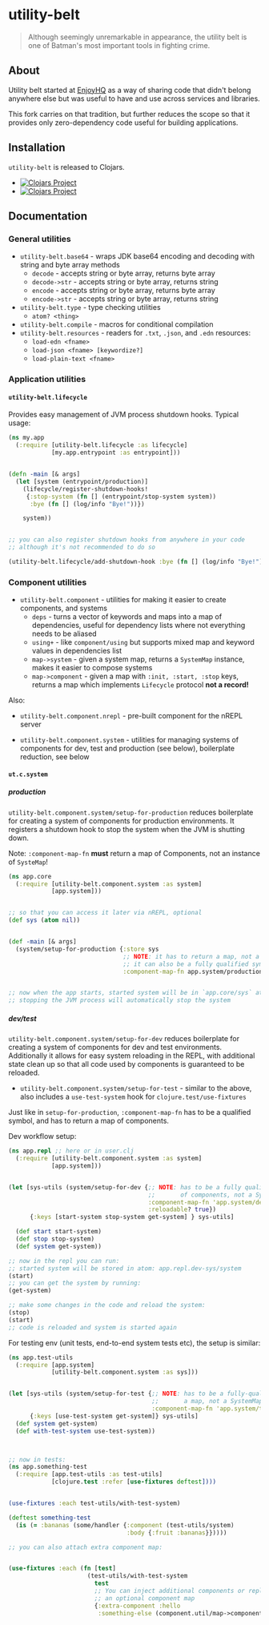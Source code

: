 # utility-belt

> Although seemingly unremarkable in appearance, the utility belt is one of Batman's most important tools in fighting crime.


## About

Utility belt started at [EnjoyHQ](https://github.com/nomnom-insights/nomnom.utility-belt) as a way of sharing code that didn't belong anywhere else but was useful to have and use across services and libraries.

This fork carries on that tradition, but further reduces the scope so that it provides only zero-dependency code useful for building applications.

## Installation

`utility-belt` is released to Clojars.


- [![Clojars Project](https://img.shields.io/clojars/v/org.clojars.lukaszkorecki/utility-belt.svg)](https://clojars.org/org.clojars.lukaszkorecki/utility-belt)
- [![Clojars Project](https://img.shields.io/clojars/v/org.clojars.lukaszkorecki/utility-belt.svg?include_prereleases)](https://clojars.org/org.clojars.lukaszkorecki/utility-belt)


## Documentation



### General utilities


- `utility-belt.base64` - wraps JDK base64 encoding and decoding with string and byte array methods
  - `decode` - accepts string or byte array, returns byte array
  - `decode->str` - accepts string or byte array, returns string
  - `encode` - accepts string or byte array, returns byte array
  - `encode->str` - accepts string or byte array, returns string
- `utility-belt.type` - type checking utilities
  - `atom? <thing>`
- `utility-belt.compile` - macros for conditional compilation
- `utility-belt.resources` - readers for `.txt`, `.json`, and `.edn` resources:
  - `load-edn <fname>`
  - `load-json <fname> [keywordize?]`
  - `load-plain-text <fname>`

### Application utilities


#### `utility-belt.lifecycle`

Provides easy management of JVM process shutdown hooks.
Typical usage:

``` clojure
(ns my.app
  (:require [utility-belt.lifecycle :as lifecycle]
            [my.app.entrypoint :as entrypoint]))


(defn -main [& args]
  (let [system (entrypoint/production)]
    (lifecycle/register-shutdown-hooks!
     {:stop-system (fn [] (entrypoint/stop-system system))
      :bye (fn [] (log/info "Bye!"))})

    system))


;; you can also register shutdown hooks from anywhere in your code
;; although it's not recommended to do so

(utility-belt.lifecycle/add-shutdown-hook :bye (fn [] (log/info "Bye!")))


```


### Component utilities


- `utility-belt.component` - utilities for making it easier to create components, and systems
  - `deps` - turns a vector of keywords and maps into a map of dependencies, useful for dependency lists where not everything needs to be aliased
  - `using+` - like `component/using` but supports mixed map and keyword values in dependencies list
  - `map->system` - given a system map, returns a `SystemMap` instance, makes it easier to compose systems
  - `map->component` - given a map with `:init, :start, :stop` keys, returns a map which implements `Lifecycle` protocol **not a record!**

Also:
  - `utility-belt.component.nrepl` - pre-built component for the nREPL server

- `utility-belt.component.system` - utilities for managing systems of components for dev, test and production (see below), boilerplate reduction, see below


#### `ut.c.system`

##### production


`utility-belt.component.system/setup-for-production` reduces boilerplate for creating a system of components for production environments. It registers a shutdown hook to stop the system when the JVM is shutting down.

Note: `:component-map-fn` **must** return a map of Components, not an instance of `SysteMap`!

```clojure
(ns app.core
  (:require [utility-belt.component.system :as system]
            [app.system]))


;; so that you can access it later via nREPL, optional
(def sys (atom nil))


(def -main [& args]
  (system/setup-for-production {:store sys
                                ;; NOTE: it has to return a map, not a SystemMap!
                                ;; it can also be a fully qualified symbol
                                :component-map-fn app.system/production}))


;; now when the app starts, started system will be in `app.core/sys` atom
;; stopping the JVM process will automatically stop the system

```

##### dev/test

`utility-belt.component.system/setup-for-dev` reduces boilerplate for creating a system of components for dev and test environments.
Additionally it allows for easy system reloading in the REPL, with additional state clean up so that all code used by components is guaranteed to be reloaded.
- `utility-belt.component.system/setup-for-test` - similar to the above, also includes a `use-test-system` hook for `clojure.test/use-fixtures`


Just like in `setup-for-production`, `:component-map-fn` has to be a qualified symbol, and has to return a map of components.

Dev workflow setup:

```clojure
(ns app.repl ;; here or in user.clj
  (:require [utility-belt.component.system :as system]
            [app.system]))


(let [sys-utils (system/setup-for-dev {;; NOTE: has to be a fully qualified symbol, the fn HAS TO return a map
                                       ;;       of components, not a SystemMap
                                       :component-map-fn 'app.system/development
                                       :reloadable? true})
      {:keys [start-system stop-system get-system] } sys-utils]

  (def start start-system)
  (def stop stop-system)
  (def system get-system))

;; now in the repl you can run:
;; started system will be stored in atom: app.repl.dev-sys/system
(start)
;; you can get the system by running:
(get-system)

;; make some changes in the code and reload the system:
(stop)
(start)
;; code is reloaded and system is started again
```


For testing env (unit tests, end-to-end system tests etc), the setup is similar:

```clojure
(ns app.test-utils
  (:require [app.system]
            [utility-belt.component.system :as sys]))


(let [sys-utils (system/setup-for-test {;; NOTE: has to be a fully-qualified symbol. fn has to return
                                        ;;       a map, not a SystemMap!
                                        :component-map-fn 'app.system/test})
      {:keys [use-test-system get-system]} sys-utils]
  (def system get-system)
  (def with-test-system use-test-system))



;; now in tests:
(ns app.something-test
  (:require [app.test-utils :as test-utils]
            [clojure.test :refer [use-fixtures deftest])))


(use-fixtures :each test-utils/with-test-system)

(deftest something-test
  (is (= :bananas (some/handler {:component (test-utils/system)
                                 :body {:fruit :bananas}}))))

;; you can also attach extra component map:


(use-fixtures :each (fn [test]
                      (test-utils/with-test-system
                        test
                        ;; You can inject additional components or replace existing ones by passing
                        ;; an optional component map
                        {:extra-component :hello
                         :something-else (component.util/map->component {:name :something-else})})))

```
